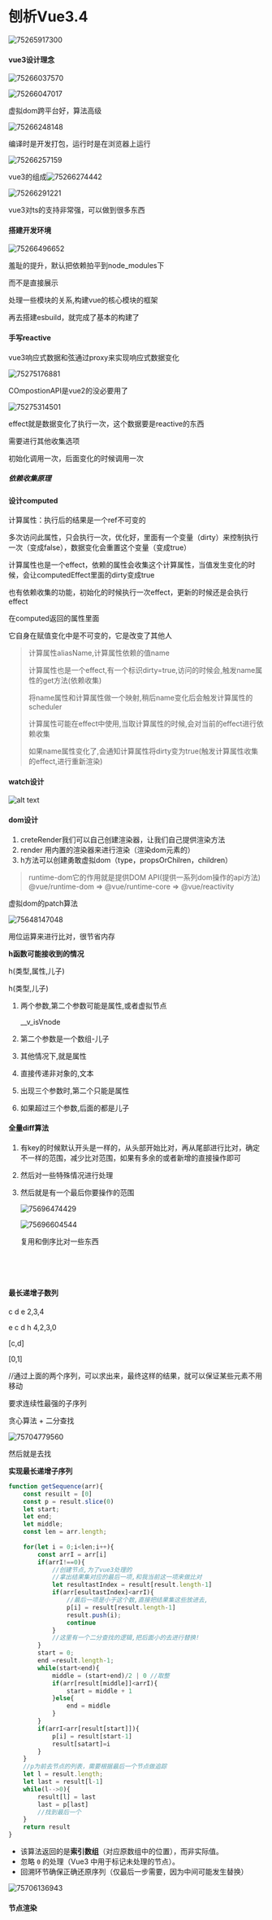 #  刨析Vue3.4

![75265917300](C:\Users\zxh\AppData\Local\Temp\1752659173005.png)

####  vue3设计理念

![75266037570](C:\Users\zxh\AppData\Local\Temp\1752660375702.png)

![75266047017](C:\Users\zxh\AppData\Local\Temp\1752660470171.png)

虚拟dom跨平台好，算法高级

![75266248148](C:\Users\zxh\AppData\Local\Temp\1752662481483.png)

编译时是开发打包，运行时是在浏览器上运行

![75266257159](C:\Users\zxh\AppData\Local\Temp\1752662571592.png)

  vue3的组成![75266274442](C:\Users\zxh\AppData\Local\Temp\1752662744422.png)

![75266291221](C:\Users\zxh\AppData\Local\Temp\1752662912211.png)

vue3对ts的支持非常强，可以做到很多东西







####  搭建开发环境

![75266496652](C:\Users\zxh\Desktop\前端\Vue\刨析Vue3.4.assets\1752664966527.png)

羞耻的提升，默认把依赖拍平到node_modules下

而不是直接展示

 处理一些模块的关系,构建vue的核心模块的框架

再去搭建esbuild，就完成了基本的构建了





####  手写reactive

vue3响应式数据和弦通过proxy来实现响应式数据变化

![75275176881](C:\Users\zxh\Desktop\前端\Vue\刨析Vue3.4.assets\1752751768815.png)

COmpostionAPI是vue2的没必要用了

![75275314501](C:\Users\zxh\Desktop\前端\Vue\刨析Vue3.4.assets\1752753145017.png)

effect就是数据变化了执行一次，这个数据要是reactive的东西

需要进行其他收集选项

初始化调用一次，后面变化的时候调用一次



#####  依赖收集原理

 



####  设计computed

计算属性：执行后的结果是一个ref不可变的

多次访问此属性，只会执行一次，优化好，里面有一个变量（dirty）来控制执行一次（变成false），数据变化会重置这个变量（变成true）

计算属性也是一个effect，依赖的属性会收集这个计算属性，当值发生变化的时候，会让computedEffect里面的dirty变成true

也有依赖收集的功能，初始化的时候执行一次effect，更新的时候还是会执行effect

在computed返回的属性里面

它自身在赋值变化中是不可变的，它是改变了其他人



> 计算属性aliasName,计算属性依赖的值name
>
> 计算属性也是一个effect,有一个标识dirty=true,访问的时候会,触发name属性的get方法(依赖收集)
>
> 将name属性和计算属性做一个映射,稍后name变化后会触发计算属性的scheduler
>
> 计算属性可能在effect中使用,当取计算属性的时候,会对当前的effect进行依赖收集
>
> 如果name属性变化了,会通知计算属性将dirty变为true(触发计算属性收集的effect,进行重新渲染)
>
> 



####  watch设计

![alt text](image.png)


####  dom设计

1. creteRender我们可以自己创建渲染器，让我们自己提供渲染方法
2. render 用内置的渲染器来进行渲染（渲染dom元素的）
3. h方法可以创建勇敢虚拟dom（type，propsOrChilren，children）

> runtime-dom它的作用就是提供DOM API(提供一系列dom操作的api方法)
> @vue/runtime-dom => @vue/runtime-core => @vue/reactivity





虚拟dom的patch算法

![75648147048](C:\Users\zxh\Desktop\前端\Vue\刨析Vue3.4.assets\1756481470487.png)

用位运算来进行比对，很节省内存

**h函数可能接收到的情况**

h(类型,属性,儿子)

h(类型,儿子)

1. 两个参数,第二个参数可能是属性,或者虚拟节点

   __v_isVnode

2. 第二个参数是一个数组-儿子

3. 其他情况下,就是属性

4. 直接传递非对象的,文本

5. 出现三个参数时,第二个只能是属性

6. 如果超过三个参数,后面的都是儿子








####  全量diff算法

1. 有key的时候默认开头是一样的，从头部开始比对，再从尾部进行比对，确定不一样的范围，减少比对范围，如果有多余的或者新增的直接操作即可

2. 然后对一些特殊情况进行处理

3. 然后就是有一个最后你要操作的范围

   ![75696474429](C:\Users\zxh\Desktop\前端\Vue\刨析Vue3.4.assets\1756964744299.png)

   ![75696604544](C:\Users\zxh\Desktop\前端\Vue\刨析Vue3.4.assets\1756966045441.png)

   复用和倒序比对一些东西

   ​

   ​



####  最长递增子数列

c d e   2,3,4

e c d h    4,2,3,0



[c,d]

[0,1]

//通过上面的两个序列，可以求出来，最终这样的结果，就可以保证某些元素不用移动

要求连续性最强的子序列

贪心算法 + 二分查找

![75704779560](C:\Users\zxh\Desktop\前端\Vue\刨析Vue3.4.assets\1757047795607.png)

然后就是去找



**实现最长递增子序列**

```javascript
function getSequence(arr){
    const resuilt = [0]
    const p = result.slice(0)
    let start;
    let end;
    let middle;
    const len = arr.length;
    
    for(let i = 0;i<len;i++){
        const arrI = arr[i]
        if(arrI!==0){
            //创建节点,为了vue3处理的
            //拿出结果集对应的最后一项,和我当前这一项来做比对
            let resultastIndex = result[result.length-1]
            if(arr[esultastIndex]<arrI){
                //最后一项是小于这个数,直接把结果集这些放进去,
                p[i] = result[result.length-1]
                result.push(i);
                continue
            }
            //这里有一个二分查找的逻辑,把后面小的去进行替换!
        }
        start = 0;
        end =result.length-1;
        while(start<end){
            middle = (start+end)/2 | 0 //取整
            if(arr[result[middle]]<arrI){
                start = middle + 1
            }else{
                end = middle
            }
        }
        if(arrI<arr[result[start]]){
            p[i] = result[start-1]
            result[satart]=i
        }
    }
    //p为前去节点的列表，需要根据最后一个节点做追踪
    let l = result.length;
    let last = result[l-1]
    while(l-->0){
        result[l] = last
        last = p[last]
        //找到最后一个
    }
    return result
}
```

- 该算法返回的是**索引数组**（对应原数组中的位置），而非实际值。
- 忽略 `0` 的处理（Vue3 中用于标记未处理的节点）。
- 回溯环节确保正确还原序列（仅最后一步需要，因为中间可能发生替换）



![75706136943](C:\Users\zxh\Desktop\前端\Vue\刨析Vue3.4.assets\1757061369436.png)







####  节点渲染

